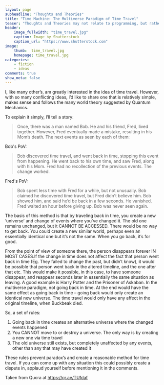 ```yaml
---
layout: page
subheadline: "Thoughts and Theories"
title: "Time Machine: The Multiverse Paradigm of Time Travel"
teaser: "Thoughts and Theories may not relate to programming, but rather a process of considering an idea. This could be anything - for this one, a structured idea of how time travel can work with paradoxes"
header:
    image_fullwidth: "time_travel.jpg"
    caption: Image by Shutterstock
    caption_url: "https://www.shutterstock.com"
image:
    thumb:  time_travel.jpg
    homepage: time_travel.jpg
categories:
    - fiction
    - ideas
comments: true
show_meta: false
---
```

I, like many other’s, am greatly interested in the idea of time travel. However, with so many conflicting ideas, I’d like to share one that is relatively simple, makes sense and follows the many world theory suggested by Quantum Mechanics.
<!--more-->

To explain it simply, I’ll tell a story:

> Once, there was a man named Bob. He and his friend, Fred, lived together. However, Fred eventually made a mistake, resulting in his Mom’s death.
> The next events as seen by each of them:

Bob's PoV:
> Bob discovered time travel, and went back in time, stopping this event from happening. He went back to his own time, and saw Fred, along with his Mom. Fred had no recollection of the previous events. The change worked.

Fred's PoV:
> Bob spent less time with Fred for a while, but not unusually. Bob claimed he discovered time travel, but Fred didn’t believe him. Bob showed him, and said he’d be back in a few seconds. He vanished. Fred waited an hour before giving up. Bob was never seen again.

The basis of this method is that by traveling back in time, you create a new ‘universe’ and change of events where you’ve changed it. The old one remains unchanged, but it CANNOT BE ACCESSED. There would be no way to get back. You could create a new similar world, perhaps even an essentially identical one but it’s not the same. When you go back, it’s for good.

From the point of view of someone there, the person disappears forever IN MOST CASES.If the change in time does not affect the fact that person went back in time (Eg. They failed to change the past, but didn’t know), it would be possible that person went back in the altered timeline, and the one after that etc. This would make it possible, in this case, to have someone disappear, and reappear seconds later in essentially the same situation as leaving. A good example is Harry Potter and the Prisoner of Askaban. In the multiverse paradigm, not going back in time. At the end would have the same effect as going back in time – going back would only create an identical new universe. The time travel would only have any affect in the original timeline, when Buckbeak died.

So, a set of rules:
1) Going back in time creates an alternative universe where the changed events happened
2) You CANNOT move to or destroy a universe. The only way is by creating a new one via time travel
3) The old universe still exists, but completely unaffected by any events, other than any that may have created it

These rules prevent paradox’s and create a reasonable method for time travel. If you can come up with any situation this could possibly create a dispute in, applaud yourself before mentioning it in the comments.

Taken from Quora at https://qr.ae/TUfdaf